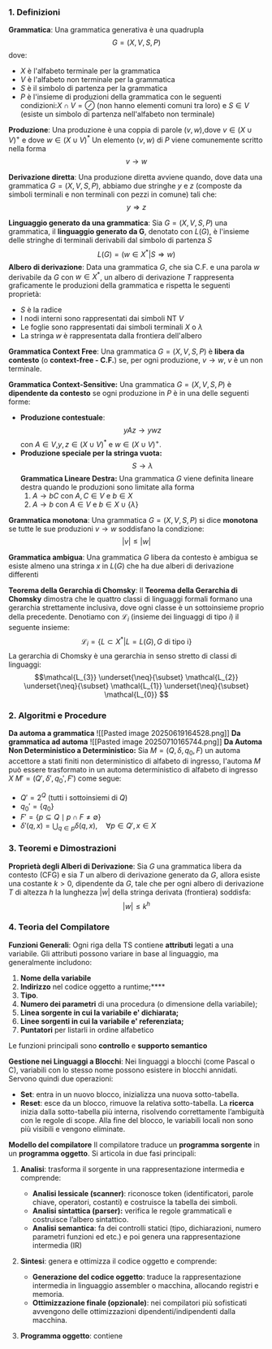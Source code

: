 ### 1. Definizioni
 **Grammatica**:
 Una grammatica generativa è una quadrupla
$$G=(X,V,S,P)$$
dove:
- $X$ è l'alfabeto terminale per la grammatica
- $V$ è l'alfabeto non terminale per la grammatica
- $S$ è il simbolo di partenza per la grammatica
- $P$ è l'insieme di produzioni della grammatica con le seguenti condizioni:$X \cap V = \oslash$ (non hanno elementi comuni tra loro) e $S \in V$ (esiste un simbolo di partenza nell'alfabeto non terminale)

**Produzione**:
Una produzione è una coppia di parole $(v,w)$,dove $v \in (X \cup V)^+$ e dove $w \in (X \cup V)^*$
Un elemento $(v,w)$ di $P$ viene comunemente scritto nella forma
$$v \to w$$

**Derivazione diretta**:
Una produzione diretta avviene quando, dove data una grammatica $G=(X,V,S,P)$, abbiamo due stringhe $y$ e $z$ (composte da simboli terminali e non terminali con pezzi in comune) tali che:
$$y \Rightarrow z$$

**Linguaggio generato da una grammatica**:
Sia $G=(X,V,S,P)$ una grammatica, il **linguaggio generato da G**, denotato con $L(G)$, è l'insieme delle stringhe di terminali derivabili dal simbolo di partenza $S$
$$L(G)=(w \in X^{*} | S \Rightarrow w)$$
 **Albero di derivazione**:
Data una grammatica $G$, che sia C.F. e una parola $w$ derivabile da $G$ con $w \in X^{*}$, un albero di derivazione $T$ rappresenta graficamente le produzioni della grammatica e rispetta le seguenti proprietà:
- $S$ è la radice
- I nodi interni sono rappresentati dai simboli NT $V$
- Le foglie sono rappresentati dai simboli terminali $X$ o $\lambda$
- La stringa $w$ è rappresentata dalla frontiera dell'albero

**Grammatica Context Free**:
Una grammatica $G=(X,V,S,P)$ è **libera da contesto** (o **context-free - C.F.**) se, per ogni produzione, $v\to w$, $v$ è un non terminale.

**Grammatica Context-Sensitive:**
Una grammatica $G=(X,V,S,P)$ è **dipendente da contesto** se ogni produzione in $P$ è in una delle seguenti forme:
- **Produzione contestuale**:$$yAz \to ywz$$ con $A \in V$,$y, z \in (X \cup V)^*$ e $w \in (X \cup V)^+$.
- **Produzione speciale per la stringa vuota:**$$S \rightarrow \lambda$$
**Grammatica Lineare Destra:**
Una grammatica $G$ viene definita lineare destra quando le produzioni sono limitate alla forma
  1. $A \to bC \text{ con } A,C \in V \text{ e } b \in X$
  2. $A \to b \text{ con } A \in V \text{ e } b \in X \cup \{\lambda\}$ 

**Grammatica monotona**:
Una grammatica $G=(X,V,S,P)$ si dice **monotona** se tutte le sue produzioni $v \rightarrow w$ soddisfano la condizione:
$$|v| \leq |w|$$

**Grammatica ambigua**:
Una grammatica $G$ libera da contesto è ambigua se esiste almeno una stringa $x$ in $L(G)$ che ha due alberi di derivazione differenti

**Teorema della Gerarchia di Chomsky**:
Il **Teorema della Gerarchia di Chomsky** dimostra che le quattro classi di linguaggi formali formano una gerarchia strettamente inclusiva, dove ogni classe è un sottoinsieme proprio della precedente.
Denotiamo con $\mathcal{L}_i$ (insieme dei linguaggi di tipo $i$) il seguente insieme:
$$\mathcal{L}_i=\{L \subset X^{*}|L=L(G), G \text{ di tipo i}\}$$
La gerarchia di Chomsky è una gerarchia in senso stretto di classi di linguaggi:
$$\mathcal{L_{3}} \underset{\neq}{\subset} \mathcal{L_{2}} \underset{\neq}{\subset} \mathcal{L_{1}} \underset{\neq}{\subset} \mathcal{L_{0}} $$
### 2. Algoritmi e Procedure
**Da automa a grammatica**
![[Pasted image 20250619164528.png]]
**Da grammatica ad automa**
![[Pasted image 20250710165744.png]]
**Da Automa Non Deterministico a Deterministico:** 
Sia $M = (Q, \delta, q_0, F)$ un automa accettore a stati finiti non deterministico di alfabeto di ingresso, l'automa $M$ può essere trasformato in un automa deterministico di alfabeto di ingresso $X$ $M' = (Q', \delta', q_0', F')$ come segue: 
  - $Q' = 2^Q$ (tutti i sottoinsiemi di $Q$)  
  - $q_0' = \{q_0\}$  
  - $F' = \{p \subseteq Q \mid p \cap F \ne \emptyset\}$  
 - $\delta'(q, x) = \bigcup_{q \in p} \delta(q, x),\quad \forall p \in Q',x \in X$
### 3. Teoremi e Dimostrazioni
**Proprietà degli Alberi di Derivazione**: 
Sia $G$ una grammatica libera da contesto (CFG) e sia $T$ un albero di derivazione generato da $G$, allora esiste una costante $k > 0$, dipendente da $G$, tale che per ogni albero di derivazione $T$ di altezza $h$ la lunghezza $|w|$ della stringa derivata (frontiera) soddisfa:
$$|w| \leq k^h$$
### 4. Teoria del Compilatore
**Funzioni Generali**: 
Ogni riga della TS contiene **attributi** legati a una variabile. Gli attributi possono variare in base al linguaggio, ma generalmente includono:

1. **Nome della variabile**
2. **Indirizzo** nel codice oggetto a runtime;****
3. **Tipo**.
4. **Numero dei parametri** di una procedura (o dimensione della variabile);
5. **Linea sorgente in cui la variabile e' dichiarata;**
6. **Linee sorgenti in cui la variabile e' referenziata;**
7. **Puntatori** per listarli in ordine alfabetico

Le funzioni principali sono **controllo** e **supporto semantico**

**Gestione nei Linguaggi a Blocchi**: 
Nei linguaggi a blocchi (come Pascal o C), variabili con lo stesso nome possono esistere in blocchi annidati. Servono quindi due operazioni:
- **Set**: entra in un nuovo blocco, inizializza una nuova sotto-tabella.
- **Reset**: esce da un blocco, rimuove la relativa sotto-tabella.
La **ricerca** inizia dalla sotto-tabella più interna, risolvendo correttamente l’ambiguità con le regole di scope. Alla fine del blocco, le variabili locali non sono più visibili e vengono eliminate.

**Modello del compilatore**
Il compilatore traduce un **programma sorgente** in un **programma oggetto**.
Si articola in due fasi principali:
1. **Analisi**: trasforma il sorgente in una rappresentazione intermedia e comprende:
	* **Analisi lessicale (scanner)**: riconosce token (identificatori, parole chiave, operatori, costanti) e costruisce la tabella dei simboli.
	* **Analisi sintattica (parser):** verifica le regole grammaticali e costruisce l’albero sintattico.
	* **Analisi semantica**: fa dei controlli statici (tipo, dichiarazioni, numero parametri funzioni ed etc.) e poi genera una rappresentazione intermedia (IR)

2. **Sintesi**: genera e ottimizza il codice oggetto e comprende:
	* **Generazione del codice oggetto**: traduce la rappresentazione intermedia in linguaggio assembler o macchina, allocando registri e memoria.
	* **Ottimizzazione finale (opzionale)**: nei compilatori più sofisticati avvengono delle ottimizzazioni dipendenti/indipendenti dalla macchina.

3. **Programma oggetto**: contiene 

